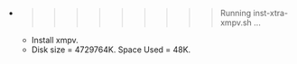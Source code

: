 * >>>>>>>>> Running inst-xtra-xmpv.sh ...
  * Install xmpv.
  * Disk size = 4729764K. Space Used = 48K.
